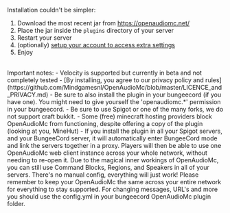 [//]: # (TITLE:Installation)
[//]: # (ICON:fas fa-tools)
[//]: # (DESCRIPTION:Getting started with your fresh OpenAudioMc installation)
[//]: # (TAGS:installation,install,bungeecord,setup,download)

Installation couldn't be simpler:
<br>
1. Download the most recent jar from https://openaudiomc.net/
2. Place the jar inside the `plugins` directory of your server
3. Restart your server
4. (optionally) [setup your account to access extra settings](account.md)
5. Enjoy
<br>
Important notes:
 - Velocity is supported but currently in beta and not completely tested
 - [By installing, you agree to our privacy policy and rules](https://github.com/Mindgamesnl/OpenAudioMc/blob/master/LICENCE_and_PRIVACY.md)
 - Be sure to also install the plugin in your bungeecord (if you have one). You might need to give yourself the 'openaudiomc.*' permission in your bungeecord.
 - Be sure to use Spigot or one of the many forks, we do not support craft bukkit.
 - Some (free) minecraft hosting providers block OpenAudioMc from functioning, despite offering a copy of the plugin (looking at you, MineHut)
 - If you install the plugin in all your Spigot servers, and your BungeeCord server, it will automatically enter BungeeCord mode and link the servers together in a proxy. Players will then be able to use one OpenAudioMc web client instance across your whole network, without needing to re-open it. Due to the magical inner workings of OpenAudioMc, you can still use Command Blocks, Regions, and Speakers in all of your servers. There's no manual config, everything will just work! Please remember to keep your OpenAudioMc the same across your entire network for everything to stay supported. For changing messages, URL's and more you should use the config.yml in your bungeecord OpenAudioMc plugin folder.
